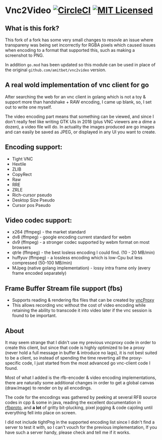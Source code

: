 # Vnc2Video [![CircleCI](https://circleci.com/gh/amitbet/vnc2video.svg?style=shield)](https://circleci.com/gh/amitbet/vnc2video) [![MIT Licensed](https://img.shields.io/badge/license-MIT-blue.svg)](https://raw.githubusercontent.com/CircleCI-Public/circleci-demo-go/master/LICENSE.md)

## What is this fork?

This fork of a fork has some very small changes to resovle an issue where transpareny was being set incorrectly for RGBA pixels which caused issues when encoding to a format that supported this, such as making a screenshot to PNG.

In addition `go.mod` has been updated so this module can be used in place of the original `github.com/amitbet/vnc2video` version.

## A **real wold** implementation of vnc client for go 
After searching the web for an vnc client in golang which is not a toy & support more than handshake + RAW encoding, I came up blank, so, I set out to write one myself.

The video encoding part means that something can be viewed, and since I don't really feel like writing GTK UIs in 2018 (plus VNC viewers are a dime a dozen), a video file will do.
In actuality the images produced are go images and can easily be saved as JPEG, or displayed in any UI you want to create.

## Encoding support:
* Tight VNC
* Hextile
* ZLIB
* CopyRect
* Raw
* RRE
* ZRLE
* Rich-cursor pseudo
* Desktop Size Pseudo
* Cursor pos Pseudo

## Video codec support:
* x264 (ffmpeg) - the market standard
* dv8 (ffmpeg) - google encoding current standard for webm
* dv9 (ffmpeg) - a stronger codec supported by webm format on most browsers
* qtrle (ffmpeg) - the best losless encoding I could find. (10 - 20 MB/min)
* huffyuv (ffmpeg) - a lossless encoding which is low-Cpu but less compressed (50-100 MB/min)
* MJpeg (native golang implementation) - lossy intra frame only (every frame encoded separately)

## Frame Buffer Stream file support (fbs)
* Supports reading & rendering fbs files that can be created by [vncProxy](https://github.com/amitbet/vncproxy)
* This allows recording vnc without the cost of video encoding while retaining the ability to transcode it into video later if the vnc session is found to be important.

## About
It may seem strange that I didn't use my previous vncproxy code in order to create this client, but since that code is highly optimized to be a proxy (never hold a full message in buffer & introduce no lags), it is not best suited to be a client, so instead of spending the time reverting all the proxy-specific code, I just started from the most advanced go vnc-client code I found.

Most of what I added is the rfb-encoder & video encoding implementations, there are naturally some additional changes in order to get a global canvas (draw.Image) to render on by all encodings.

The code for the encodings was gathered by peeking at several RFB source codes in cpp & some in java, reading the excellent documentation in [rfbproto](https://github.com/rfbproto/rfbproto/blob/master/rfbproto.rst), and **a lot** of gritty bit-plucking, pixel jogging & code cajoling until everything fell into place on screen.

I did not include tightPng in the supported encoding list since I didn't find a server to test it with, so I can't vouch for the previous implementation, If you have such a server handy, please check and tell me if it works.

